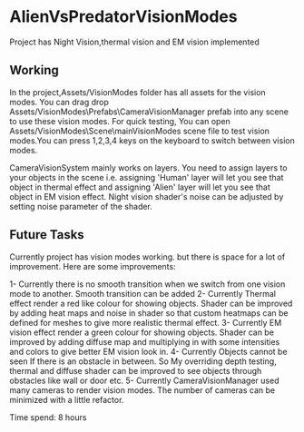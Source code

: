 # AlienVsPredatorVisionModes

Project has Night Vision,thermal vision and EM vision implemented

## Working

In the project,Assets/VisionModes folder has all assets for the  vision modes.
You can drag drop Assets/VisionModes\Prefabs\CameraVisionManager prefab into any scene to use these vision modes.
For quick testing, You can open Assets/VisionModes\Scene\mainVisionModes scene file to test vision modes.You can press 1,2,3,4 keys on the keyboard to switch between vision modes.

CameraVisionSystem mainly works on layers. You need to assign layers to your objects in the scene i.e. assigning 'Human' layer will let you see that object in thermal effect and assigning 'Alien' layer will let you see that object in EM vision effect.
Night vision shader's noise can be adjusted by setting noise parameter of the shader.

## Future Tasks

Currently project has vision modes working. but there is space for a lot of improvement.
Here are some improvements:

1- Currently there is no smooth transition when we switch from one vision mode to another. Smooth transition can be added
2- Currently Thermal effect render a red like colour for showing objects. Shader can be improved by adding heat maps  and noise in shader so that custom heatmaps can be defined for meshes to give more realistic thermal effect.
3- Currently EM vision effect render a green colour for showing objects. Shader can be improved by adding diffuse map and multiplying in with some intensities and colors to give better EM vision look in.
4- Currently Objects cannot be seen If there is an obstacle in between. So My overriding depth testing, thermal and diffuse shader can be improved to see objects through obstacles like wall or door etc.
5- Currently CameraVisionManager used many cameras to render vision modes. The number of cameras can be minimized with a little refactor. 



Time spend: 8 hours